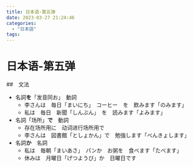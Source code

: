 ```yaml
---
title: 日本语-第五弹
date: 2023-03-27 21:24:46
categories:
  - "日本語"
tags:
---
```

# 日本语-第五弹

##　文法

- 名詞**を**「发音同お」　動詞
  - 李さんは　毎日「まいにち」　コーヒー　を　飲みます「のみます」
  - 私は　毎日　新聞「しんぶん」　を　読みます「よみます」
- 名詞「场所」**で**　動詞
  - 存在场所用に　动词进行场所用で
  - 李さんは　図書館「としょかん」で　勉強します「べんきょします」
- 名詞**か**　名詞
  - 私は　毎朝「まいあさ」　パンか　お粥を　食べます「たべます」
  - 休みは　月曜日「げつようび」か　日曜日です

